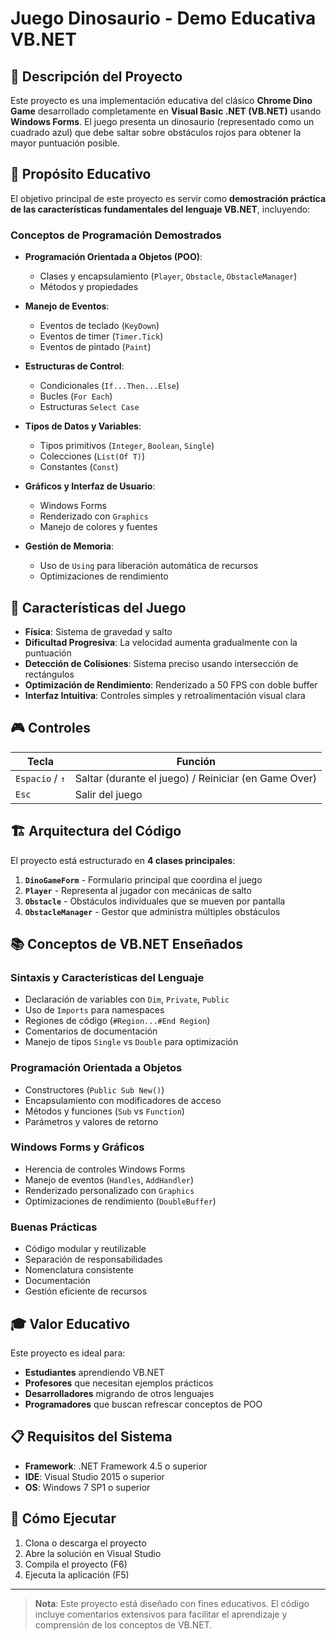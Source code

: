 # Juego Dinosaurio - Demo Educativa VB.NET

## 📝 Descripción del Proyecto

Este proyecto es una implementación educativa del clásico **Chrome Dino Game** desarrollado completamente en **Visual Basic .NET (VB.NET)** usando **Windows Forms**. El juego presenta un dinosaurio (representado como un cuadrado azul) que debe saltar sobre obstáculos rojos para obtener la mayor puntuación posible.

## 🎯 Propósito Educativo

El objetivo principal de este proyecto es servir como **demostración práctica de las características fundamentales del lenguaje VB.NET**, incluyendo:

### Conceptos de Programación Demostrados

- **Programación Orientada a Objetos (POO)**:
  - Clases y encapsulamiento (`Player`, `Obstacle`, `ObstacleManager`)
  - Métodos y propiedades

- **Manejo de Eventos**:
  - Eventos de teclado (`KeyDown`)
  - Eventos de timer (`Timer.Tick`)
  - Eventos de pintado (`Paint`)

- **Estructuras de Control**:
  - Condicionales (`If...Then...Else`)
  - Bucles (`For Each`)
  - Estructuras `Select Case`

- **Tipos de Datos y Variables**:
  - Tipos primitivos (`Integer`, `Boolean`, `Single`)
  - Colecciones (`List(Of T)`)
  - Constantes (`Const`)

- **Gráficos y Interfaz de Usuario**:
  - Windows Forms
  - Renderizado con `Graphics`
  - Manejo de colores y fuentes

- **Gestión de Memoria**:
  - Uso de `Using` para liberación automática de recursos
  - Optimizaciones de rendimiento

## 🚀 Características del Juego

- **Física**: Sistema de gravedad y salto
- **Dificultad Progresiva**: La velocidad aumenta gradualmente con la puntuación
- **Detección de Colisiones**: Sistema preciso usando intersección de rectángulos
- **Optimización de Rendimiento**: Renderizado a 50 FPS con doble buffer
- **Interfaz Intuitiva**: Controles simples y retroalimentación visual clara

## 🎮 Controles

| Tecla | Función |
|-------|---------|
| `Espacio` / `↑` | Saltar (durante el juego) / Reiniciar (en Game Over) |
| `Esc` | Salir del juego |

## 🏗️ Arquitectura del Código

El proyecto está estructurado en **4 clases principales**:

1. **`DinoGameForm`** - Formulario principal que coordina el juego
2. **`Player`** - Representa al jugador con mecánicas de salto
3. **`Obstacle`** - Obstáculos individuales que se mueven por pantalla
4. **`ObstacleManager`** - Gestor que administra múltiples obstáculos


## 📚 Conceptos de VB.NET Enseñados

### Sintaxis y Características del Lenguaje
- Declaración de variables con `Dim`, `Private`, `Public`
- Uso de `Imports` para namespaces
- Regiones de código (`#Region...#End Region`)
- Comentarios de documentación
- Manejo de tipos `Single` vs `Double` para optimización

### Programación Orientada a Objetos
- Constructores (`Public Sub New()`)
- Encapsulamiento con modificadores de acceso
- Métodos y funciones (`Sub` vs `Function`)
- Parámetros y valores de retorno

### Windows Forms y Gráficos
- Herencia de controles Windows Forms
- Manejo de eventos (`Handles`, `AddHandler`)
- Renderizado personalizado con `Graphics`
- Optimizaciones de rendimiento (`DoubleBuffer`)

### Buenas Prácticas
- Código modular y reutilizable
- Separación de responsabilidades
- Nomenclatura consistente
- Documentación 
- Gestión eficiente de recursos

## 🎓 Valor Educativo

Este proyecto es ideal para:

- **Estudiantes** aprendiendo VB.NET
- **Profesores** que necesitan ejemplos prácticos
- **Desarrolladores** migrando de otros lenguajes
- **Programadores** que buscan refrescar conceptos de POO

## 📋 Requisitos del Sistema

- **Framework**: .NET Framework 4.5 o superior
- **IDE**: Visual Studio 2015 o superior
- **OS**: Windows 7 SP1 o superior

## 🚀 Cómo Ejecutar

1. Clona o descarga el proyecto
2. Abre la solución en Visual Studio
3. Compila el proyecto (F6)
4. Ejecuta la aplicación (F5)

---

> **Nota**: Este proyecto está diseñado con fines educativos. El código incluye comentarios extensivos para facilitar el aprendizaje y comprensión de los conceptos de VB.NET.
